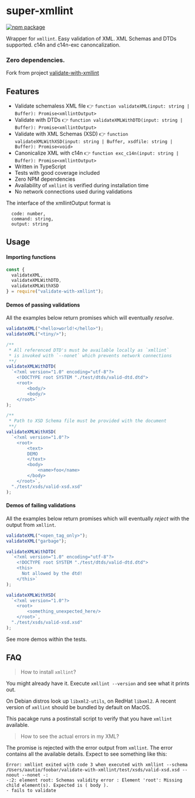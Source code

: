 # super-xmllint

[![npm package][npm-badge]][npm]

Wrapper for `xmllint`. Easy validation of XML. XML Schemas and DTDs supported. c14n and c14n-exc canoncalization.

### Zero dependencies.

Fork from project [validate-with-xmllint](https://github.com/aautio/validate-with-xmllint)

## Features

- Validate schemaless XML file 👉 `function validateXML(input: string | Buffer): Promise<xmllintOutput>`
- Validate with DTDs 👉 `function validateXMLWithDTD(input: string | Buffer): Promise<xmllintOutput>`
- Validate with XML Schemas (XSD) 👉 `function validateXMLWithXSD(input: string | Buffer, xsdfile: string | Buffer): Promise<void>`
- Canonicalize XML with c14n 👉 `function exc_c14n(input: string | Buffer): Promise<xmllintOutput>`
- Written in TypeScript
- Tests with good coverage included
- Zero NPM dependencies
- Availability of `xmllint` is verified during installation time
- No network connections used during validations


The interface of the xmllintOutput format is
```
  code: number,
  command: string,
  output: string
```

## Usage

#### Importing functions

```js
const {
  validateXML,
  validateXMLWithDTD,
  validateXMLWithXSD
} = require("validate-with-xmllint");
```

#### Demos of passing validations

All the examples below return promises which will eventually _resolve_.

```js
validateXML("<hello>world!</hello>");
validateXML("<tiny/>");

/**
 * All referenced DTD's must be available locally as `xmllint`
 * is invoked with `--nonet` which prevents network connections
 **/
validateXMLWithDTD(
  `<?xml version="1.0" encoding="utf-8"?>
    <!DOCTYPE root SYSTEM "./test/dtds/valid-dtd.dtd">
    <root>
        <body/>
        <body/>
    </root>`
);

/**
 * Path to XSD Schema file must be provided with the document
 **/
validateXMLWithXSD(
  `<?xml version="1.0"?>
    <root>
        <text>
        DEMO
        </text>
        <body>
            <name>foo</name>
        </body>
    </root>`,
  "./test/xsds/valid-xsd.xsd"
);
```

#### Demos of failing validations

All the examples below return promises which will eventually _reject_ with the output from `xmllint`.

```js
validateXML("<open_tag_only>");
validateXML("garbage");

validateXMLWithDTD(
  `<?xml version="1.0" encoding="utf-8"?>
    <!DOCTYPE root SYSTEM "./test/dtds/valid-dtd.dtd">
    <this>
      Not allowed by the dtd!
    </this>`
);

validateXMLWithXSD(
  `<?xml version="1.0"?>
    <root>
        <something_unexpected_here/>
    </root>`,
  "./test/xsds/valid-xsd.xsd"
);
```

See more demos within the tests.

## FAQ

> How to install `xmllint`?

You might already have it. Execute `xmllint --version` and see what it prints out.

On Debian distros look up `libxml2-utils`, on RedHat `libxml2`. A recent version of `xmllint` should be bundled by default on MacOS.

This pacakge runs a postinstall script to verify that you have `xmllint` available.

> How to see the actual errors in my XML?

The promise is rejected with the error output from `xmllint`. The error contains all the available details. Expect to see something like this:

```
Error: xmllint exited with code 3 when executed with xmllint --schema /Users/aautio/foobar/validate-with-xmllint/test/xsds/valid-xsd.xsd --noout --nonet -:
-:2: element root: Schemas validity error : Element 'root': Missing child element(s). Expected is ( body ).
- fails to validate
```

[npm-badge]: https://img.shields.io/npm/v/super-xmlllint.svg
[npm]: https://www.npmjs.org/package/super-xmlllint
